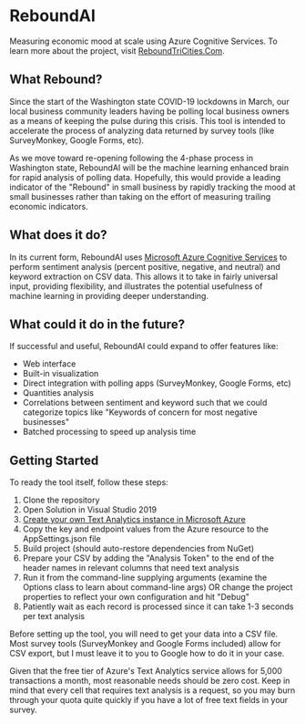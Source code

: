 # ReboundAI
Measuring economic mood at scale using Azure Cognitive Services. To learn more about the project, visit [ReboundTriCities.Com](http://reboundtricities.com/).

## What Rebound?
Since the start of the Washington state COVID-19 lockdowns in March, our local business community leaders having be polling local business owners as a means of keeping the pulse during this crisis. This tool is intended to accelerate the process of analyzing data returned by survey tools (like SurveyMonkey, Google Forms, etc).

As we move toward re-opening following the 4-phase process in Washington state, ReboundAI will be the machine learning enhanced brain for rapid analysis of polling data. Hopefully, this would provide a leading indicator of the "Rebound" in small business by rapidly tracking the mood at small businesses rather than taking on the effort of measuring trailing economic indicators.

## What does it do?
In its current form, ReboundAI uses [Microsoft Azure Cognitive Services](https://azure.microsoft.com/en-us/services/cognitive-services/text-analytics/) to perform sentiment analysis (percent positive, negative, and neutral) and keyword extraction on CSV data. This allows it to take in fairly universal input, providing flexibility, and illustrates the potential usefulness of machine learning in providing deeper understanding.

## What could it do in the future?
If successful and useful, ReboundAI could expand to offer features like:
* Web interface
* Built-in visualization
* Direct integration with polling apps (SurveyMonkey, Google Forms, etc)
* Quantities analysis
* Correlations between sentiment and keyword such that we could categorize topics like "Keywords of concern for most negative businesses"
* Batched processing to speed up analysis time

## Getting Started
To ready the tool itself, follow these steps:
1. Clone the repository
2. Open Solution in Visual Studio 2019
3. [Create your own Text Analytics instance in Microsoft Azure](https://docs.microsoft.com/en-us/azure/cognitive-services/cognitive-services-apis-create-account?tabs=multiservice%2Cwindows)
4. Copy the key and endpoint values from the Azure resource to the AppSettings.json file 
5. Build project (should auto-restore dependencies from NuGet)
5. Prepare your CSV by adding the "Analysis Token" to the end of the header names in relevant columns that need text analysis
6. Run it from the command-line supplying arguments (examine the Options class to learn about command-line args) OR change the project properties to reflect your own configuration and hit "Debug"
7. Patiently wait as each record is processed since it can take 1-3 seconds per text analysis

Before setting up the tool, you will need to get your data into a CSV file. Most survey tools (SurveyMonkey and Google Forms included) allow for CSV export, but I must leave it to you to Google how to do it in your case.

Given that the free tier of Azure's Text Analytics service allows for 5,000 transactions a month, most reasonable needs should be zero cost. Keep in mind that every cell that requires text analysis is a request, so you may burn through your quota quite quickly if you have a lot of free text fields in your survey.
